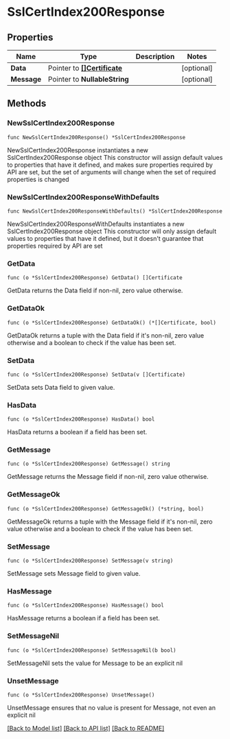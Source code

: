 # SslCertIndex200Response

## Properties

Name | Type | Description | Notes
------------ | ------------- | ------------- | -------------
**Data** | Pointer to [**[]Certificate**](Certificate.md) |  | [optional] 
**Message** | Pointer to **NullableString** |  | [optional] 

## Methods

### NewSslCertIndex200Response

`func NewSslCertIndex200Response() *SslCertIndex200Response`

NewSslCertIndex200Response instantiates a new SslCertIndex200Response object
This constructor will assign default values to properties that have it defined,
and makes sure properties required by API are set, but the set of arguments
will change when the set of required properties is changed

### NewSslCertIndex200ResponseWithDefaults

`func NewSslCertIndex200ResponseWithDefaults() *SslCertIndex200Response`

NewSslCertIndex200ResponseWithDefaults instantiates a new SslCertIndex200Response object
This constructor will only assign default values to properties that have it defined,
but it doesn't guarantee that properties required by API are set

### GetData

`func (o *SslCertIndex200Response) GetData() []Certificate`

GetData returns the Data field if non-nil, zero value otherwise.

### GetDataOk

`func (o *SslCertIndex200Response) GetDataOk() (*[]Certificate, bool)`

GetDataOk returns a tuple with the Data field if it's non-nil, zero value otherwise
and a boolean to check if the value has been set.

### SetData

`func (o *SslCertIndex200Response) SetData(v []Certificate)`

SetData sets Data field to given value.

### HasData

`func (o *SslCertIndex200Response) HasData() bool`

HasData returns a boolean if a field has been set.

### GetMessage

`func (o *SslCertIndex200Response) GetMessage() string`

GetMessage returns the Message field if non-nil, zero value otherwise.

### GetMessageOk

`func (o *SslCertIndex200Response) GetMessageOk() (*string, bool)`

GetMessageOk returns a tuple with the Message field if it's non-nil, zero value otherwise
and a boolean to check if the value has been set.

### SetMessage

`func (o *SslCertIndex200Response) SetMessage(v string)`

SetMessage sets Message field to given value.

### HasMessage

`func (o *SslCertIndex200Response) HasMessage() bool`

HasMessage returns a boolean if a field has been set.

### SetMessageNil

`func (o *SslCertIndex200Response) SetMessageNil(b bool)`

 SetMessageNil sets the value for Message to be an explicit nil

### UnsetMessage
`func (o *SslCertIndex200Response) UnsetMessage()`

UnsetMessage ensures that no value is present for Message, not even an explicit nil

[[Back to Model list]](../README.md#documentation-for-models) [[Back to API list]](../README.md#documentation-for-api-endpoints) [[Back to README]](../README.md)


